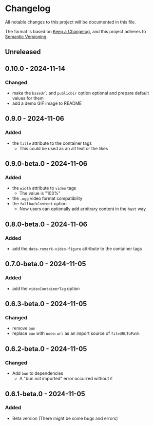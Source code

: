 # Changelog
All notable changes to this project will be documented in this file.

The format is based on [Keep a Changelog](https://keepachangelog.com/en/1.1.0/),
and this project adheres to [Semantic Versioning](https://semver.org/spec/v2.0.0.html).

## Unreleased

## 0.10.0 - 2024-11-14
### Changed
- make the `baseUrl` and `publicDir` option optional and prepare default values for them
- add a demo GIF image to README

## 0.9.0 - 2024-11-06
### Added
- the `title` attribute to the container tags
  - This could be used as an alt text or the likes

## 0.9.0-beta.0 - 2024-11-06
### Added
- the `width` attribute to `video` tags
  - The value is "100%"
- the `.ogg` video format compatibility
- the `fallbackContent` option
  - Now users can optionally add arbitrary content in the `hast` way

## 0.8.0-beta.0 - 2024-11-06
### Added
- add the `data-remark-video-figure` attribute to the container tags

## 0.7.0-beta.0 - 2024-11-05
### Added
- add the `videoContainerTag` option

## 0.6.3-beta.0 - 2024-11-05
### Changed
- remove `bun`
- replace `bun` with `node:url` as an import source of `fileURLToPath`

## 0.6.2-beta.0 - 2024-11-05
### Changed
- Add `bun` to dependencies
  - A "bun not imported" error occurred without it

## 0.6.1-beta.0 - 2024-11-05
### Added
- Beta version (There might be some bugs and errors)

